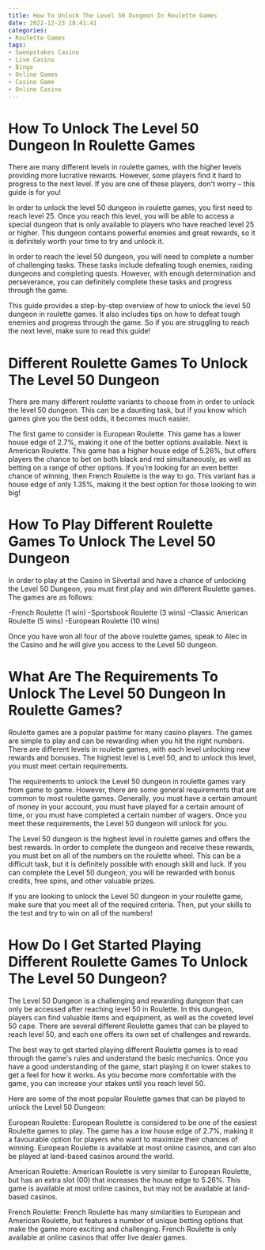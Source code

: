 ```yaml
---
title: How To Unlock The Level 50 Dungeon In Roulette Games 
date: 2022-12-23 18:41:41
categories:
- Roulette Games
tags:
- Sweepstakes Casino
- Live Casino
- Bingo
- Online Games
- Casino Game
- Online Casino
---
```



#  How To Unlock The Level 50 Dungeon In Roulette Games 

There are many different levels in roulette games, with the higher levels providing more lucrative rewards. However, some players find it hard to progress to the next level. If you are one of these players, don't worry – this guide is for you!

In order to unlock the level 50 dungeon in roulette games, you first need to reach level 25. Once you reach this level, you will be able to access a special dungeon that is only available to players who have reached level 25 or higher. This dungeon contains powerful enemies and great rewards, so it is definitely worth your time to try and unlock it.

In order to reach the level 50 dungeon, you will need to complete a number of challenging tasks. These tasks include defeating tough enemies, raiding dungeons and completing quests. However, with enough determination and perseverance, you can definitely complete these tasks and progress through the game.

This guide provides a step-by-step overview of how to unlock the level 50 dungeon in roulette games. It also includes tips on how to defeat tough enemies and progress through the game. So if you are struggling to reach the next level, make sure to read this guide!

#  Different Roulette Games To Unlock The Level 50 Dungeon 

There are many different roulette variants to choose from in order to unlock the level 50 dungeon. This can be a daunting task, but if you know which games give you the best odds, it becomes much easier. 

The first game to consider is European Roulette. This game has a lower house edge of 2.7%, making it one of the better options available. Next is American Roulette. This game has a higher house edge of 5.26%, but offers players the chance to bet on both black and red simultaneously, as well as betting on a range of other options. If you’re looking for an even better chance of winning, then French Roulette is the way to go. This variant has a house edge of only 1.35%, making it the best option for those looking to win big!

#  How To Play Different Roulette Games To Unlock The Level 50 Dungeon 

In order to play at the Casino in Silvertail and have a chance of unlocking the Level 50 Dungeon, you must first play and win different Roulette games. The games are as follows:

-French Roulette (1 win)
-Sportsbook Roulette (3 wins)
-Classic American Roulette (5 wins)
-European Roulette (10 wins)

Once you have won all four of the above roulette games, speak to Alec in the Casino and he will give you access to the Level 50 dungeon.

#  What Are The Requirements To Unlock The Level 50 Dungeon In Roulette Games? 

Roulette games are a popular pastime for many casino players. The games are simple to play and can be rewarding when you hit the right numbers. There are different levels in roulette games, with each level unlocking new rewards and bonuses. The highest level is Level 50, and to unlock this level, you must meet certain requirements.

The requirements to unlock the Level 50 dungeon in roulette games vary from game to game. However, there are some general requirements that are common to most roulette games. Generally, you must have a certain amount of money in your account, you must have played for a certain amount of time, or you must have completed a certain number of wagers. Once you meet these requirements, the Level 50 dungeon will unlock for you.

The Level 50 dungeon is the highest level in roulette games and offers the best rewards. In order to complete the dungeon and receive these rewards, you must bet on all of the numbers on the roulette wheel. This can be a difficult task, but it is definitely possible with enough skill and luck. If you can complete the Level 50 dungeon, you will be rewarded with bonus credits, free spins, and other valuable prizes.

If you are looking to unlock the Level 50 dungeon in your roulette game, make sure that you meet all of the required criteria. Then, put your skills to the test and try to win on all of the numbers!

#  How Do I Get Started Playing Different Roulette Games To Unlock The Level 50 Dungeon?

The Level 50 Dungeon is a challenging and rewarding dungeon that can only be accessed after reaching level 50 in Roulette. In this dungeon, players can find valuable items and equipment, as well as the coveted level 50 cape. There are several different Roulette games that can be played to reach level 50, and each one offers its own set of challenges and rewards.

The best way to get started playing different Roulette games is to read through the game's rules and understand the basic mechanics. Once you have a good understanding of the game, start playing it on lower stakes to get a feel for how it works. As you become more comfortable with the game, you can increase your stakes until you reach level 50.

Here are some of the most popular Roulette games that can be played to unlock the Level 50 Dungeon:

European Roulette: European Roulette is considered to be one of the easiest Roulette games to play. The game has a low house edge of 2.7%, making it a favourable option for players who want to maximize their chances of winning. European Roulette is available at most online casinos, and can also be played at land-based casinos around the world.

American Roulette: American Roulette is very similar to European Roulette, but has an extra slot (00) that increases the house edge to 5.26%. This game is available at most online casinos, but may not be available at land-based casinos.

French Roulette: French Roulette has many similarities to European and American Roulette, but features a number of unique betting options that make the game more exciting and challenging. French Roulette is only available at online casinos that offer live dealer games.